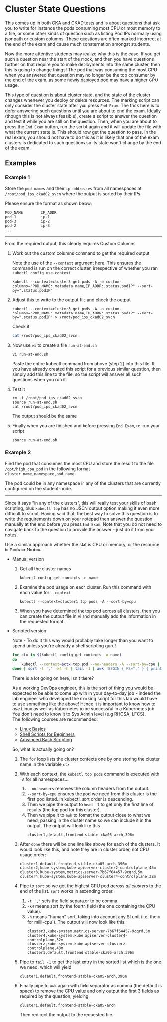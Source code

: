 # Cluster State Questions

This comes up in both CKA and CKAD tests and is about questions that ask you to write for instance the pods consuming most CPU or most memory to a file, or some other kinds of question such as listing Pod IPs normally using jsonpath or custom columns. These questions are often marked incorrect at the end of the exam and cause much consternation amongst students.

Now the more attentive students may realize why this is the case. If you get such a question near the start of the mock, and then you have questions further on that require you to make deployments into the same cluster, then this is going to change things! The pod that was consuming the most CPU when you answered that question may no longer be the top consumer by the end of the exam, as some newly deployed pod may have a higher CPU usage.

This type of question is about cluster state, and the state of the cluster changes whenever you deploy or delete resources. The marking script can only consider the cluster state after you press `End Exam`. The trick here is to defer answering such questions until you are about to end the exam. Ideally (though this is not always feasible), create a script to answer the question and test it while you are still on the question. Then, when you are about to press the `End Exam` button, run the script again and it will update the file with what the current state is. This should now get the question to pass. In the real exam, you should not have to do this as it is likely that one of the exam clusters is dedicated to such questions so its state won't change by the end of the exam.

## Examples

### Example 1

Store the `pod names` and their `ip addresses` from all namespaces at `/root/pod_ips_ckad02_svcn` where the output is sorted by their IPs.

Please ensure the format as shown below:
```
POD_NAME        IP_ADDR
pod-1           ip-1
pod-3           ip-2
pod-2           ip-3
...
```
---
From the required output, this clearly requires Custom Columns

1. Work out the custom columns command to get the required output

    Note the use of the `--context` argument here. This ensures the command is run on the correct cluster, irrespective of whether you ran `kubectl config use-context`

    ```
    kubectl --context=cluster3 get pods -A -o custom-columns="POD_NAME:.metadata.name,IP_ADDR:.status.podIP" --sort-by=".status.podIP"
    ```

1.  Adjust this to write to the output file and check the output

    ```
    kubectl --context=cluster3 get pods -A -o custom-columns="POD_NAME:.metadata.name,IP_ADDR:.status.podIP" --sort-by=".status.podIP" > /root/pod_ips_ckad02_svcn
    ```

    Check it
    ```bash
    cat /root/pod_ips_ckad02_svcn
    ```

1.  Now use `vi` to create a file `run-at-end.sh`

    ```
    vi run-at-end.sh
    ```

    Paste the entire kubectl command from above (step 2) into this file. If you have already created this script for a previous similar question, then simply add this line to the file, so the script will answer all such questions when you run it.

1.  Test it

    ```
    rm -f /root/pod_ips_ckad02_svcn
    source run-at-end.sh
    cat /root/pod_ips_ckad02_svcn
    ```

    The output should be the same

1.  Finally when you are finished and before pressing `End Exam`, re-run your script

    ```
    source run-at-end.sh
    ```

### Example 2

Find the pod that consumes the most CPU and store the result to the file `/opt/high_cpu_pod` in the following format<br/>`cluster_name,namespace,pod_name`.

The pod could be in any namespace in any of the clusters that are currently configured on the student-node.

---

Since it says "in any of the clusters", this will really test your skills of bash scripting, plus `kubectl top` has no JSON output option making it even more difficult to script. Having said that, the best way to solve this question is to write the requirements down on your notepad then answer the question manually at the end before you press `End Exam`. Note that you do not need to navigate back to the question to provide the answer - just do it from your notes.

Use a similar approach whether the stat is CPU or memory, or the resource is Pods or Nodes.

* Manual version
    1. Get all the cluster names

        ```
        kubectl config get-contexts -o name
        ```

    1.  Examine the pod usage on each cluster. Run this command with each value for `--context`

        ```
        kubectl --context=cluster1 top pods -A --sort-by=cpu
        ```

    1. When you have determined the top pod across all clusters, then you can create the output file in vi and manually add the information in the requested format.

* Scripted version

    Note - To do it this way would probably take longer than you want to spend unless you're already a shell scripting guru!

    ```bash
    for ctx in $(kubectl config get-contexts -o name)
    do
        kubectl --context=$ctx top pod --no-headers -A --sort-by=cpu | head -1 | awk -v ctx=$ctx '{printf "%s,%s,%s,%s\n", ctx, $1, $2, $3}'
    done | sort -t ',' -k4 -h | tail -1 | awk 'BEGIN { FS="," } { printf "%s,%s,%s", $1, $2, $3 }' > /opt/high_cpu_pod
    ```

    There is a lot going on here, isn't there?

    As a working DevOps engineer, this is the sort of thing you would be expected to be able to come up with in your day-to-day job - indeed the lab engineer who developed the marking script for this lab would have to use something like the above! Hence it is important to know how to *use* Linux as well as Kubernetes to be successful in a Kubernetes job. You don't need to know it to Sys Admin level (e.g RHCSA, LFCS).<br/>The following courses are recommended:
    * [Linux Basics](https://kodekloud.com/courses/the-linux-basics-course/)
    * [Shell Scripts for Beginners](https://kodekloud.com/courses/shell-scripts-for-beginners/)
    * [Advanced Bash Scripting](https://kodekloud.com/courses/advanced-bash-scripting/)

    So, what is actually going on?

    1. The `for` loop lists the cluster contexts one by one storing the cluster name in the variable `ctx`
    1. With each context, the `kubectl top pods` command is executed with `-A` for all namespaces...
        1. `--no-headers` removes the column headers from the output.
        1. `--sort-by=cpu` ensures the pod we need from this cluster is the first pod listed. In kubectl, sort order is descending.
        1. Then we pipe the output to `head -1` to get only the first line of results (the top pod for this cluster).
        1. Then we pipe it to `awk` to format the output close to what we need, passing in the cluster name so we can include it in the output. The output will look like this
            ```
            cluster1,default,frontend-stable-cka05-arch,396m
            ```
    1. After `done` there will be one line like above for each of the clusters. It would look like this, and note they are in cluster order, not CPU usage order:
        ```text
        cluster1,default,frontend-stable-cka05-arch,396m
        cluster2,kube-system,kube-apiserver-cluster2-controlplane,43m
        cluster3,kube-system,metrics-server-7b67f64457-9cqrd,5m
        cluster4,kube-system,kube-apiserver-cluster4-controlplane,32m
        ```
    1. Pipe to `sort` so we get the highest CPU pod *across all clusters* to the end of the list. `sort` works in ascending order.
        1. `-t ','` sets the field separator to be comma.
        1. `-k4` means sort by the fourth field (the one containing the CPU value).
        1. `-h` means "human" sort, taking into account any SI unit (i.e. the `m` for milli-cpu`). The output will now look like this:
            ```text
            cluster3,kube-system,metrics-server-7b67f64457-9cqrd,5m
            cluster4,kube-system,kube-apiserver-cluster4-controlplane,32m
            cluster2,kube-system,kube-apiserver-cluster2-controlplane,43m
            cluster1,default,frontend-stable-cka05-arch,396m
            ```

    1. Pipe to `tail -1` to get the last entry in the sorted list which is the one we need, which will yield
        ```
        cluster1,default,frontend-stable-cka05-arch,396m
        ```
    1. Finally pipe to `awk` again with field separator as comma (the default is space) to remove the CPU value and only output the first 3 fields as required by the question, yielding
        ```
        cluster1,default,frontend-stable-cka05-arch
        ```
        Then redirect the output to the requested file.
